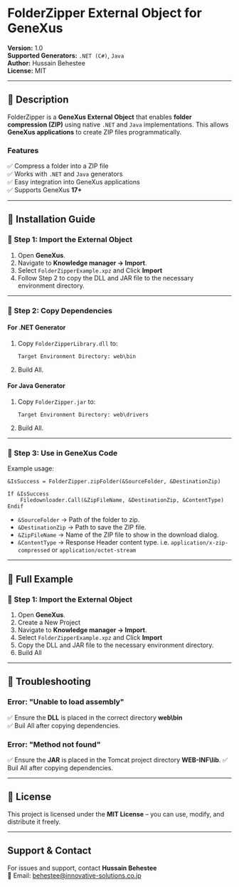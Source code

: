 # FolderZipper External Object for GeneXus

**Version:** 1.0  
**Supported Generators:** `.NET (C#)`, `Java`  
**Author:** Hussain Behestee  
**License:** MIT  

---

## 📝 Description
FolderZipper is a **GeneXus External Object** that enables **folder compression (ZIP)** using native `.NET` and `Java` implementations. This allows **GeneXus applications** to create ZIP files programmatically.

###  Features
✅ Compress a folder into a ZIP file  
✅ Works with `.NET` and `Java` generators  
✅ Easy integration into GeneXus applications  
✅ Supports GeneXus **17+**  

---

## 📁 Installation Guide

### 🔹 Step 1: Import the External Object
1. Open **GeneXus**.
2. Navigate to **Knowledge manager → Import**.
4. Select `FolderZipperExample.xpz` and Click **Import** 
5. Follow Step 2 to copy the DLL and JAR file to the necessary environment directory.


---

### 🔹 Step 2: Copy Dependencies

#### **For .NET Generator**
1. Copy `FolderZipperLibrary.dll` to:
   ```
   Target Environment Directory: web\bin
   ```
2. Build All.

#### **For Java Generator**
1. Copy `FolderZipper.jar` to:
   ```
   Target Environment Directory: web\drivers
   ```
2. Build All.

---

### 🔹 Step 3: Use in GeneXus Code

Example usage:
```genexus
&IsSuccess = FolderZipper.zipFolder(&SourceFolder, &DestinationZip)

If &IsSuccess
	Filedownloader.Call(&ZipFileName, &DestinationZip, &ContentType)
Endif
```
- `&SourceFolder` → Path of the folder to zip.  
- `&DestinationZip` → Path to save the ZIP file. 
- `&ZipFileName` → Name of the ZIP file to show in the download dialog. 
- `&ContentType` → Response Header content type. i.e. `application/x-zip-compressed` or `application/octet-stream`
---


## 📁 Full Example

### 🔹 Step 1: Import the External Object
1. Open **GeneXus**.
2. Create a New Project
3. Navigate to **Knowledge manager → Import**.
4. Select `FolderZipperExample.xpz` and Click **Import** 
5. Copy the DLL and JAR file to the necessary environment directory.
6. Build All

---


## 🔧 Troubleshooting

### **Error: "Unable to load assembly"**
✅ Ensure the **DLL** is placed in the correct directory **web\bin**  
✅ Buil All after copying dependencies.  

### **Error: "Method not found"**
✅ Ensure the **JAR** is placed in the Tomcat project directory **WEB-INF\lib**.
✅ Buil All after copying dependencies. 

---

## 📜 License
This project is licensed under the **MIT License** – you can use, modify, and distribute it freely.

---

## Support & Contact
For issues and support, contact **Hussain Behestee**  
📧 Email: behestee@innovative-solutions.co.jp   

